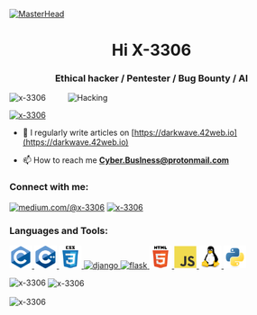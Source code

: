 [![MasterHead](https://img1.picmix.com/output/stamp/normal/5/5/2/6/2036255_4e693.gif)](https://darkwave.42web.io/)
<h1 align="center">Hi X-3306</h1>
<h3 align="center">Ethical hacker / Pentester / Bug Bounty / AI</h3>
<img align="right" alt="Hacking" width="400" src="https://media.tenor.com/zzntm2_9B3gAAAAC/hacker.gif">

<p align="left"> <img src="https://komarev.com/ghpvc/?username=x-3306&label=Profile%20views&color=00ff7b&style=flat" alt="x-3306" /> </p>

<p align="left"> <a href="https://github.com/ryo-ma/github-profile-trophy"><img src="https://github-profile-trophy.vercel.app/?username=x-3306" alt="x-3306" /></a> </p>

- 📝 I regularly write articles on [https://darkwave.42web.io](https://darkwave.42web.io)

- 📫 How to reach me **Cyber.Buslness@protonmail.com**

<h3 align="left">Connect with me:</h3>
<p align="left">
<a href="https://medium.com/medium.com/@x-3306" target="blank"><img align="center" src="https://raw.githubusercontent.com/rahuldkjain/github-profile-readme-generator/master/src/images/icons/Social/medium.svg" alt="medium.com/@x-3306" height="30" width="40" /></a>
<a href="https://www.youtube.com/c/x-3306" target="blank"><img align="center" src="https://raw.githubusercontent.com/rahuldkjain/github-profile-readme-generator/master/src/images/icons/Social/youtube.svg" alt="x-3306" height="30" width="40" /></a>
</p>

<h3 align="left">Languages and Tools:</h3>
<p align="left"> <a href="https://www.cprogramming.com/" target="_blank" rel="noreferrer"> <img src="https://raw.githubusercontent.com/devicons/devicon/master/icons/c/c-original.svg" alt="c" width="40" height="40"/> </a> <a href="https://www.w3schools.com/cpp/" target="_blank" rel="noreferrer"> <img src="https://raw.githubusercontent.com/devicons/devicon/master/icons/cplusplus/cplusplus-original.svg" alt="cplusplus" width="40" height="40"/> </a> <a href="https://www.w3schools.com/css/" target="_blank" rel="noreferrer"> <img src="https://raw.githubusercontent.com/devicons/devicon/master/icons/css3/css3-original-wordmark.svg" alt="css3" width="40" height="40"/> </a> <a href="https://www.djangoproject.com/" target="_blank" rel="noreferrer"> <img src="https://cdn.worldvectorlogo.com/logos/django.svg" alt="django" width="40" height="40"/> </a> <a href="https://flask.palletsprojects.com/" target="_blank" rel="noreferrer"> <img src="https://www.vectorlogo.zone/logos/pocoo_flask/pocoo_flask-icon.svg" alt="flask" width="40" height="40"/> </a> <a href="https://www.w3.org/html/" target="_blank" rel="noreferrer"> <img src="https://raw.githubusercontent.com/devicons/devicon/master/icons/html5/html5-original-wordmark.svg" alt="html5" width="40" height="40"/> </a> <a href="https://developer.mozilla.org/en-US/docs/Web/JavaScript" target="_blank" rel="noreferrer"> <img src="https://raw.githubusercontent.com/devicons/devicon/master/icons/javascript/javascript-original.svg" alt="javascript" width="40" height="40"/> </a> <a href="https://www.linux.org/" target="_blank" rel="noreferrer"> <img src="https://raw.githubusercontent.com/devicons/devicon/master/icons/linux/linux-original.svg" alt="linux" width="40" height="40"/> </a> <a href="https://www.python.org" target="_blank" rel="noreferrer"> <img src="https://raw.githubusercontent.com/devicons/devicon/master/icons/python/python-original.svg" alt="python" width="40" height="40"/> </a> </p>

<p><img align="left" src="https://github-readme-stats.vercel.app/api/top-langs?username=x-3306&show_icons=true&locale=en&layout=compact" alt="x-3306" /></p>

<p>&nbsp;<img align="center" src="https://github-readme-stats.vercel.app/api?username=x-3306&show_icons=true&locale=en" alt="x-3306" /></p>

<p><img align="center" src="https://github-readme-streak-stats.herokuapp.com/?user=x-3306&" alt="x-3306" /></p>
